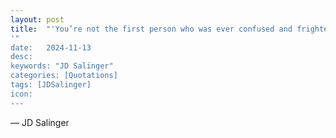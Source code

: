 ```yaml
---
layout: post
title:  "'You’re not the first person who was ever confused and frightened and even sickened by human behavior. You’re by no means alone on that score, you’ll be excited and stimulated to know. Many, many men have been just as troubled morally and spiritually as you are right now. '" 
'"
date:   2024-11-13
desc:
keywords: "JD Salinger"
categories: [Quotations]
tags: [JDSalinger]
icon: 
---
```

― JD Salinger
